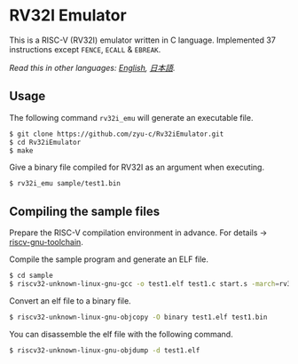 # RV32I Emulator

This is a RISC-V (RV32I) emulator written in C language.
Implemented 37 instructions except `FENCE`, `ECALL` & `EBREAK`.

*Read this in other languages: [English](README.md), [日本語](README.ja.md).*

## Usage

The following command `rv32i_emu` will generate an executable file.

``` bash
$ git clone https://github.com/zyu-c/Rv32iEmulator.git
$ cd Rv32iEmulator
$ make
```

Give a binary file compiled for RV32I as an argument when executing.

``` bash
$ rv32i_emu sample/test1.bin
```

## Compiling the sample files

Prepare the RISC-V compilation environment in advance.
For details → [riscv-gnu-toolchain](https://github.com/riscv-collab/riscv-gnu-toolchain).

Compile the sample program and generate an ELF file.

``` bash
$ cd sample
$ riscv32-unknown-linux-gnu-gcc -o test1.elf test1.c start.s -march=rv32i -static -nostdlib -nostartfiles -T link.ld
```

Convert an elf file to a binary file.

``` bash
$ riscv32-unknown-linux-gnu-objcopy -O binary test1.elf test1.bin
```

You can disassemble the elf file with the following command.

``` bash
$ riscv32-unknown-linux-gnu-objdump -d test1.elf
```
